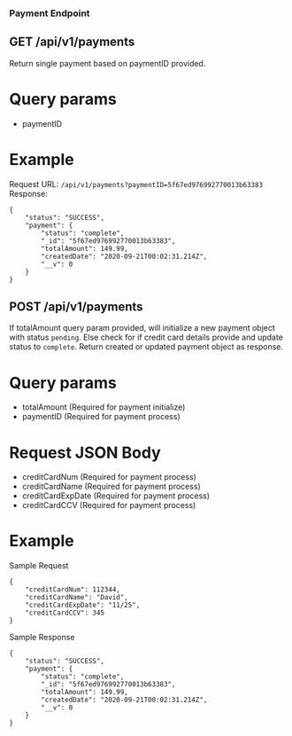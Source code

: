 ### Payment Endpoint

## GET /api/v1/payments

Return single payment based on paymentID provided.

# Query params
- paymentID

# Example

Request URL: `/api/v1/payments?paymentID=5f67ed976992770013b63383`
Response:
```
{
    "status": "SUCCESS",
    "payment": {
        "status": "complete",
        "_id": "5f67ed976992770013b63383",
        "totalAmount": 149.99,
        "createdDate": "2020-09-21T00:02:31.214Z",
        "__v": 0
    }
}
```

## POST /api/v1/payments

If totalAmount query param provided, will initialize a new payment object with status `pending`.
Else check for if credit card details provide and update status to `complete`.
Return created or updated payment object as response.

# Query params
- totalAmount (Required for payment initialize)
- paymentID (Required for payment process)

# Request JSON Body
- creditCardNum (Required for payment process)
- creditCardName (Required for payment process)
- creditCardExpDate (Required for payment process)
- creditCardCCV (Required for payment process)

# Example

Sample Request
```
{
    "creditCardNum": 112344,
    "creditCardName": "David",
    "creditCardExpDate": "11/25",
    "creditCardCCV": 345
}
```

Sample Response
```
{
    "status": "SUCCESS",
    "payment": {
        "status": "complete",
        "_id": "5f67ed976992770013b63383",
        "totalAmount": 149.99,
        "createdDate": "2020-09-21T00:02:31.214Z",
        "__v": 0
    }
}
```
